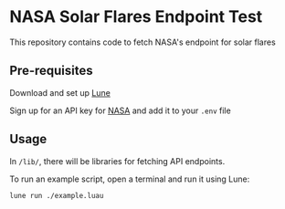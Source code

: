 # NASA Solar Flares Endpoint Test

This repository contains code to fetch NASA's endpoint for solar flares

## Pre-requisites

Download and set up [Lune](https://github.com/lune-org/lune)

Sign up for an API key for [NASA](https://api.nasa.gov) and add it to your `.env` file

## Usage

In `/lib/`, there will be libraries for fetching API endpoints.

To run an example script, open a terminal and run it using Lune:

```sh
lune run ./example.luau
```
